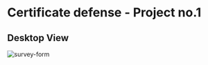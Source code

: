# Certificate defense - Project no.1

## Desktop View
![survey-form](https://user-images.githubusercontent.com/85792514/170024144-36b24b11-1a56-4e90-903c-7e8fe2ae3852.gif)
